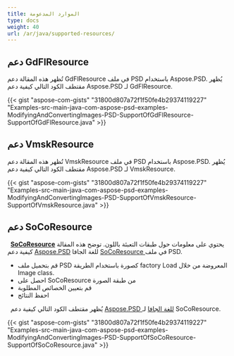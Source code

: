 ```yaml
---
title: الموارد المدعومة
type: docs
weight: 40
url: /ar/java/supported-resources/
---
```



## **دعم GdFlResource**
تُظهر هذه المقالة دعم GdFlResource في ملف PSD باستخدام Aspose.PSD. يُظهر مقتطف الكود التالي كيفية دعم Aspose.PSD لـ GdFlResource.

{{< gist "aspose-com-gists" "31800d807a72f1f50fe4b29374119227" "Examples-src-main-java-com-aspose-psd-examples-ModifyingAndConvertingImages-PSD-SupportOfGdFlResource-SupportOfGdFlResource.java" >}}
## **دعم VmskResource**
تُظهر هذه المقالة دعم VmskResource في ملف PSD باستخدام Aspose.PSD. يُظهر مقتطف الكود التالي كيفية دعم Aspose.PSD لـ VmskResource.



{{< gist "aspose-com-gists" "31800d807a72f1f50fe4b29374119227" "Examples-src-main-java-com-aspose-psd-examples-ModifyingAndConvertingImages-PSD-SupportOfVmskResource-SupportOfVmskResource.java" >}}


## **دعم SoCoResource**


` `[**SoCoResource**](https://reference.aspose.com/java/psd/com.aspose.psd.fileformats.psd.layers.layerresources/SoCoResource) يحتوي على معلومات حول طبقات التعبئة باللون. توضح هذه المقالة كيفية دعم [Aspose.PSD](https://products.aspose.com/psd) للغة الجافا [SoCoResource ](https://reference.aspose.com/java/psd/com.aspose.psd.fileformats.psd.layers.layerresources/SoCoResource) في ملف PSD. 



- قم بتحميل ملف PSD كصورة باستخدام الطريقة factory Load المعروضة من خلال Image class.
- احصل على SoCoResource من طبقة الصورة
- قم بتعيين الخصائص المطلوبة
- احفظ النتائج



` `يُظهر مقتطف الكود التالي كيفية دعم [Aspose.PSD للغة الجافا](https://products.aspose.com/psd/java) لـ SoCoResource. 



{{< gist "aspose-com-gists" "31800d807a72f1f50fe4b29374119227" "Examples-src-main-java-com-aspose-psd-examples-ModifyingAndConvertingImages-PSD-SupportOfSoCoResource-SupportOfSoCoResource.java" >}}





